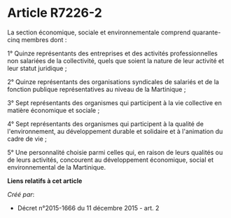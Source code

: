 # Article R7226-2

La section économique, sociale et environnementale comprend quarante-cinq membres dont :

1° Quinze représentants des entreprises et des activités professionnelles non salariées de la collectivité, quels que soient
la nature de leur activité et leur statut juridique ;

2° Quinze représentants des organisations syndicales de salariés et de la fonction publique représentatives au niveau de la
Martinique ;

3° Sept représentants des organismes qui participent à la vie collective en matière économique et sociale ;

4° Sept représentants des organismes qui participent à la qualité de l'environnement, au développement durable et solidaire
et à l'animation du cadre de vie ;

5° Une personnalité choisie parmi celles qui, en raison de leurs qualités ou de leurs activités, concourent au développement
économique, social et environnemental de la Martinique.

**Liens relatifs à cet article**

_Créé par_:

  - Décret n°2015-1666 du 11 décembre 2015 - art. 2
